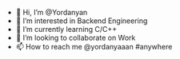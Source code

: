 - 👋 Hi, I’m @Yordanyan
- 👀 I’m interested in Backend Engineering
- 🌱 I’m currently learning C/C++
- 💞️ I’m looking to collaborate on Work
- 📫 How to reach me @yordanyaaan #anywhere

